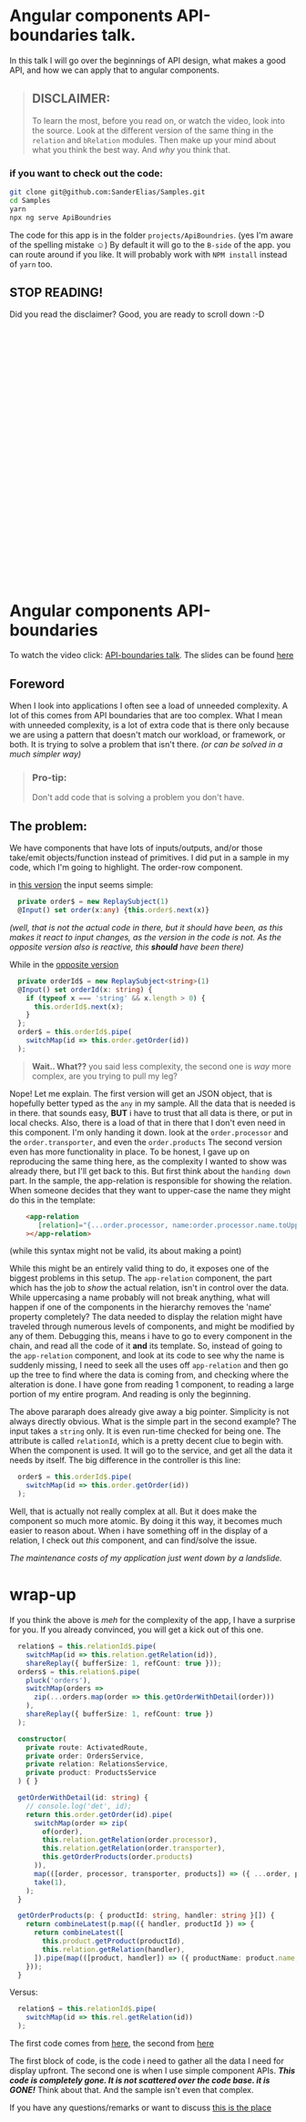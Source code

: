 # Angular components API-boundaries talk.

In this talk I will go over the beginnings of API design, what makes a good API, and how we can apply that to angular components.

> ## DISCLAIMER:
> To learn the most, before you read on, or watch the video,
>  look into the source. Look at the different version  of the same thing in the `relation` and `bRelation` modules. Then make up your mind about what  you think the best way. And _why_ you think that. 

### if you want to check out the code:
```bash
git clone git@github.com:SanderElias/Samples.git
cd Samples
yarn 
npx ng serve ApiBoundries
```
The code for this app is in the folder `projects/ApiBoundries`. (yes I'm aware of the spelling mistake ☺)
By default it will go to the `B-side` of the app. you can route around if you like. It will probably work with `NPM install` instead of `yarn` too.

## STOP READING!
Did you read the disclaimer? Good, you are ready to scroll down :-D

<br>
<br>
<br>
<br>
<br>
<br>
<br>
<br>
<br>
<br>
<br>
<br>
<br>
<br>
<br>
<br>
<br>
<br>
<br>
<br>
<br>
<br>
<br>
<br>
<br>
<br>

# Angular components API-boundaries

To watch the video click: [API-boundaries talk](https://www.youtube.com/watch?v=YjGrjySEhtM). The slides can be found [here](./Angular%20component%20boundries.pdf)

## Foreword
When I look into applications I often see a load of unneeded complexity. A lot of this comes from API boundaries that are too complex. 
What I mean with unneeded complexity, is a lot of extra code that is there only because we are using a pattern that doesn't match our workload, or framework, or both. It is trying to solve a problem that isn't there. _(or can be solved in a much simpler way)_


> ### Pro-tip:
> Don't add code that is solving a problem you don't have.

## The problem:
We have components that have lots of inputs/outputs, and/or those take/emit objects/function instead of primitives.
I did put in a sample in my code, which I'm going to highlight. The order-row component.

in [this version](./src/app/relation-list/relation-detail/order-row/order-row.component.ts) the input seems simple:
```typescript
  private order$ = new ReplaySubject(1)
  @Input() set order(x:any) {this.order$.next(x)}
```
_(well, that is not the actual code in there, but it should have been, as this makes it react to input changes, as the version in the code is not. As the opposite version also is reactive, this **should** have been there)_

While in the [opposite version]()
```typescript
  private orderId$ = new ReplaySubject<string>(1)
  @Input() set orderId(x: string) {
    if (typeof x === 'string' && x.length > 0) {
      this.orderId$.next(x);
    }
  };
  order$ = this.orderId$.pipe(
    switchMap(id => this.order.getOrder(id))
  );
```

>**Wait.. What??** you said less complexity, the second one is _way_ more complex, are you trying to pull my leg?

Nope! Let me explain. The first version will get an JSON object, that is hopefully better typed as the `any` in my sample. All the data that is needed is in there. that sounds easy, **BUT** i have to trust that all data is there, or put in local checks. Also, there is a load of that in there that I don't even need in this component. I'm only handing it down.
look at the `order.processor` and the `order.transporter`, and even the `order.products` The second version even has more functionality in place. To be honest, I gave up on reproducing the same thing here, as the complexity I wanted to show was already there, but I'll get back to this.
But first think about the `handing down` part. In the sample, the app-relation is responsible for showing the relation. When someone decides that they want to upper-case the name they might do this in the template: 
```html
    <app-relation 
       [relation]="{...order.processor, name:order.processor.name.toUpperCase()}"
    ></app-relation>
```
(while this syntax might not be valid, its about making a point)

While this might be an entirely valid thing to do, it exposes one of the biggest problems in this setup. The `app-relation` component, the part which has the job to _show_ the actual relation, isn't in control over the data. While uppercasing a name probably will not break anything, what will happen if one of the components in the hierarchy removes the 'name' property completely? The data needed to display the relation might have traveled through numerous levels of components, and  might be modified by any of them. Debugging this, means i have to go to every component in the chain, and read all the code of it **and** its template.
So, instead of going to the `app-relation` component, and look at its code to see why the name is suddenly missing, I need to seek all the uses off `app-relation` and then go up the tree to find where the data is coming from, and checking where the alteration is done. 
I have gone from reading 1 component, to reading a large portion of my entire program. And reading is only the beginning.

The above pararaph does already give away a big pointer. Simplicity is not always directly obvious. What is the simple part in the second example? The input takes a `string` only. It is even run-time checked for being one. The attribute is called `relationId`, which is a pretty decent clue to begin with.
When the component is used. It will go to the service, and get all the data it needs by itself. The big difference in the controller is this line:
```typescript
  order$ = this.orderId$.pipe(
    switchMap(id => this.order.getOrder(id))
  );
```
Well, that is actually not really complex at all. But it does make the component so much more atomic. By doing it this way, it becomes much easier to reason about. When i have something off in the display of a relation, I check out _this_ component, and can find/solve the issue.

_The maintenance costs of my application just went down by a landslide._

# wrap-up
If you think the above is _meh_ for the complexity of the app, I have a surprise for you. If you already convinced, you will get a kick out of this one.
```typescript
  relation$ = this.relationId$.pipe(
    switchMap(id => this.relation.getRelation(id)),
    shareReplay({ bufferSize: 1, refCount: true }));
  orders$ = this.relation$.pipe(
    pluck('orders'),
    switchMap(orders =>
      zip(...orders.map(order => this.getOrderWithDetail(order)))
    ),
    shareReplay({ bufferSize: 1, refCount: true })
  );

  constructor(
    private route: ActivatedRoute,
    private order: OrdersService,
    private relation: RelationsService,
    private product: ProductsService
  ) { }

  getOrderWithDetail(id: string) {
    // console.log('det', id);
    return this.order.getOrder(id).pipe(
      switchMap(order => zip(
        of(order),
        this.relation.getRelation(order.processor),
        this.relation.getRelation(order.transporter),
        this.getOrderProducts(order.products)
      )),
      map(([order, processor, transporter, products]) => ({ ...order, processor, transporter, products })),
      take(1),
    );
  }

  getOrderProducts(p: { productId: string, handler: string }[]) {
    return combineLatest(p.map(({ handler, productId }) => {
      return combineLatest([
        this.product.getProduct(productId),
        this.relation.getRelation(handler),
      ]).pipe(map(([product, handler]) => ({ productName: product.name, handlerName: handler.name })));
    }));
  }
```

Versus:
```typescript
  relation$ = this.relationId$.pipe(
    switchMap(id => this.rel.getRelation(id))
  );
```

The first code comes from [here](./src/app/b-relation-list/relation-detail/relation-detail.component.ts), the second from [here](./src/app/b-relation-list/relation-detail/relation-detail.component.ts)

The first block of code, is the code i need to gather all the data I need for display upfront. The second one is when I use simple component APIs. ***This code is completely gone. It is not scattered over the code base. it is GONE!***
Think about that. And the sample isn't even that complex.

If you have any questions/remarks or want to discuss [this is the place](https://github.com/SanderElias/Samples/discussions/categories/api-boundaries)

